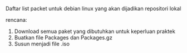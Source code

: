 Daftar list packet untuk debian linux yang akan dijadikan repositori lokal

rencana:
1. Download semua paket yang dibutuhkan untuk keperluan praktek
2. Buatkan file Packages dan Packages.gz
3. Susun menjadi file .iso
